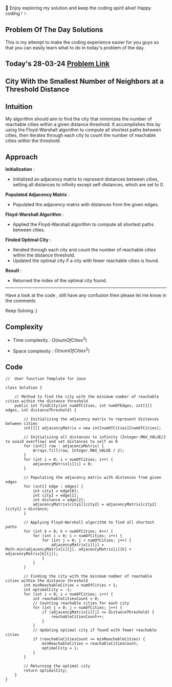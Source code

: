 🚀 Enjoy exploring my solution and keep the coding spirit alive! Happy coding ! ✨

## Problem Of The Day Solutions

This is my attempt to make the coding experience easier for you guys so that you can easily learn what to do in today's problem of the day.

## Today's 28-03-24 [Problem Link](https://www.geeksforgeeks.org/problems/city-with-the-smallest-number-of-neighbors-at-a-threshold-distance/1)
## City With the Smallest Number of Neighbors at a Threshold Distance

## Intuition
My algorithm should aim to find the city that minimizes the number of reachable cities within a given distance threshold. It accomplishes this by using the Floyd-Warshall algorithm to compute all shortest paths between cities, then iterates through each city to count the number of reachable cities within the threshold.

## Approach

**Initialization** :
   - Initialized an adjacency matrix to represent distances between cities, setting all distances to infinity except self-distances, which are set to 0.

**Populated Adjacency Matrix** :
   - Populated the adjacency matrix with distances from the given edges.

**Floyd-Warshall Algorithm** :
   - Applied the Floyd-Warshall algorithm to compute all shortest paths between cities.

**Finded Optimal City** :
   - Iterated through each city and count the number of reachable cities within the distance threshold.
   - Updated the optimal city if a city with fewer reachable cities is found.

**Result** :
   - Returned the index of the optimal city found.

---
Have a look at the code , still have any confusion then please let me know in the comments

Keep Solving.:)

## Complexity
- Time complexity : $O(numOfCities^3)$
<!-- Add your time complexity here, e.g. $$O())$$ -->
- Space complexity : $O(numOfCities^2)$
<!-- Add your space complexity here, e.g. $$O(n)$$ -->

## Code

```
//  User function Template for Java

class Solution {
    
    // Method to find the city with the minimum number of reachable cities within the distance threshold
    public int findCity(int numOfCities, int numOfEdges, int[][] edges, int distanceThreshold) {
      
        // Initializing the adjacency matrix to represent distances between cities
        int[][] adjacencyMatrix = new int[numOfCities][numOfCities];
        
        // Initializing all distances to infinity (Integer.MAX_VALUE/2 to avoid overflow) and set distances to self as 0
        for (int[] row : adjacencyMatrix) {
            Arrays.fill(row, Integer.MAX_VALUE / 2);
        }
        for (int i = 0; i < numOfCities; i++) {
            adjacencyMatrix[i][i] = 0;
        }
        
        // Populating the adjacency matrix with distances from given edges
        for (int[] edge : edges) {
            int city1 = edge[0];
            int city2 = edge[1];
            int distance = edge[2];
            adjacencyMatrix[city1][city2] = adjacencyMatrix[city2][city1] = distance;
        }
        
        // Applying Floyd-Warshall algorithm to find all shortest paths
        for (int k = 0; k < numOfCities; k++) {
            for (int i = 0; i < numOfCities; i++) {
                for (int j = 0; j < numOfCities; j++) {
                    adjacencyMatrix[i][j] = Math.min(adjacencyMatrix[i][j], adjacencyMatrix[i][k] + adjacencyMatrix[k][j]);
                }
            }
        }
        
        // Finding the city with the minimum number of reachable cities within the distance threshold
        int minReachableCities = numOfCities + 1;
        int optimalCity = -1;
        for (int i = 0; i < numOfCities; i++) {
            int reachableCitiesCount = 0;
            // Counting reachable cities for each city
            for (int j = 0; j < numOfCities; j++) {
                if (adjacencyMatrix[i][j] <= distanceThreshold) {
                    reachableCitiesCount++;
                }
            }
            // Updating optimal city if found with fewer reachable cities
            if (reachableCitiesCount <= minReachableCities) {
                minReachableCities = reachableCitiesCount;
                optimalCity = i;
            }
        }
        
        // Returning the optimal city
        return optimalCity;
    }
}      
```